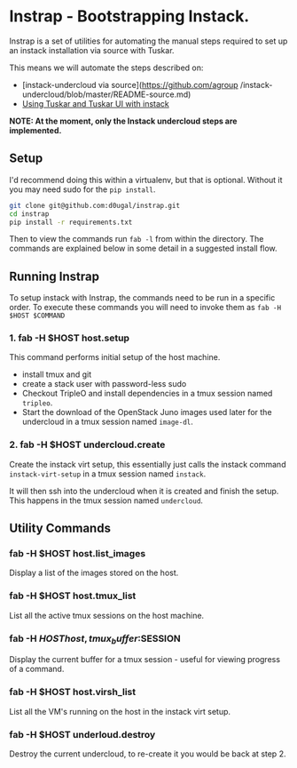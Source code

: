 # Instrap - Bootstrapping Instack.

Instrap is a set of utilities for automating the manual steps
required to set up an instack installation via source with
Tuskar.

This means we will automate the steps described on:

- [instack-undercloud via source](https://github.com/agroup
  /instack-undercloud/blob/master/README-source.md)
- [Using Tuskar and Tuskar UI with
  instack](https://wiki.openstack.org/wiki/Tuskar/Instack)

__**NOTE: At the moment, only the Instack undercloud steps are
implemented.**__


## Setup

I'd recommend doing this within a virtualenv, but that is
optional. Without it you may need sudo for the `pip install`.

```bash
git clone git@github.com:d0ugal/instrap.git
cd instrap
pip install -r requirements.txt
```

Then to view the commands run `fab -l` from within the directory.
The commands are explained below in some detail in a suggested
install flow.


## Running Instrap

To setup instack with Instrap, the commands need to be run in a
specific order. To execute these commands you will need to invoke
them as `fab -H $HOST $COMMAND`

### 1. fab -H $HOST host.setup

This command performs initial setup of the host machine.

- install tmux and git
- create a stack user with password-less sudo
- Checkout TripleO and install dependencies in a tmux session
  named `tripleo`.
- Start the download of the OpenStack Juno images used later for
  the undercloud in a tmux session named `image-dl`.

### 2. fab -H $HOST undercloud.create

Create the instack virt setup, this essentially just calls the
instack command `instack-virt-setup` in a tmux session named
`instack`.

It will then ssh into the undercloud when it is created and
finish the setup. This happens in the tmux session named
`undercloud`.


## Utility Commands


### fab -H $HOST host.list_images

Display a list of the images stored on the host.


### fab -H $HOST host.tmux_list

List all the active tmux sessions on the host machine.


### fab -H $HOST host,tmux_buffer:$SESSION

Display the current buffer for a tmux session - useful for
viewing progress of a command.


### fab -H $HOST host.virsh_list

List all the VM's running on the host in the instack virt setup.


### fab -H $HOST underloud.destroy

Destroy the current undercloud, to re-create it you would be back
at step 2.
